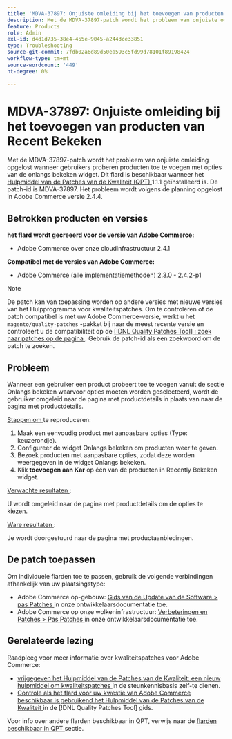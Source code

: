 ```yaml
---
title: 'MDVA-37897: Onjuiste omleiding bij het toevoegen van producten van Recent Bekeken'
description: Met de MDVA-37897-patch wordt het probleem van onjuiste omleiding opgelost wanneer gebruikers proberen producten toe te voegen met opties van de onlangs bekeken widget. Deze patch is beschikbaar wanneer [Quality Patches Tool (QPT)] (https://experienceleague.adobe.com/nl/docs/commerce-operations/tools/quality-patches-tool/quality-patches-tool-to-self-serve-quality-patches) 1.1.1 is geïnstalleerd. De patch-id is MDVA-37897. Het probleem wordt volgens de planning opgelost in Adobe Commerce versie 2.4.4.
feature: Products
role: Admin
exl-id: d4d1d735-38e4-455e-9045-a2443ce33851
type: Troubleshooting
source-git-commit: 7fdb02a6d89d50ea593c5fd99d78101f89198424
workflow-type: tm+mt
source-wordcount: '449'
ht-degree: 0%

---
```


# MDVA-37897: Onjuiste omleiding bij het toevoegen van producten van Recent Bekeken

Met de MDVA-37897-patch wordt het probleem van onjuiste omleiding opgelost wanneer gebruikers proberen producten toe te voegen met opties van de onlangs bekeken widget. Dit flard is beschikbaar wanneer het [ Hulpmiddel van de Patches van de Kwaliteit (QPT) ](https://experienceleague.adobe.com/nl/docs/commerce-operations/tools/quality-patches-tool/quality-patches-tool-to-self-serve-quality-patches) 1.1.1 geïnstalleerd is. De patch-id is MDVA-37897. Het probleem wordt volgens de planning opgelost in Adobe Commerce versie 2.4.4.

## Betrokken producten en versies

**het flard wordt gecreeerd voor de versie van Adobe Commerce:**

* Adobe Commerce over onze cloudinfrastructuur 2.4.1

**Compatibel met de versies van Adobe Commerce:**

* Adobe Commerce (alle implementatiemethoden) 2.3.0 - 2.4.2-p1

>[!NOTE]
>
>De patch kan van toepassing worden op andere versies met nieuwe versies van het Hulpprogramma voor kwaliteitspatches. Om te controleren of de patch compatibel is met uw Adobe Commerce-versie, werkt u het `magento/quality-patches` -pakket bij naar de meest recente versie en controleert u de compatibiliteit op de [[!DNL Quality Patches Tool] : zoek naar patches op de pagina ](https://experienceleague.adobe.com/nl/docs/commerce-operations/tools/quality-patches-tool/quality-patches-tool-to-self-serve-quality-patches) . Gebruik de patch-id als een zoekwoord om de patch te zoeken.

## Probleem

Wanneer een gebruiker een product probeert toe te voegen vanuit de sectie Onlangs bekeken waarvoor opties moeten worden geselecteerd, wordt de gebruiker omgeleid naar de pagina met productdetails in plaats van naar de pagina met productdetails.

<u> Stappen om </u> te reproduceren:

1. Maak een eenvoudig product met aanpasbare opties (Type: keuzerondje).
1. Configureer de widget Onlangs bekeken om producten weer te geven.
1. Bezoek producten met aanpasbare opties, zodat deze worden weergegeven in de widget Onlangs bekeken.
1. Klik **toevoegen aan Kar** op één van de producten in Recently Bekeken widget.

<u> Verwachte resultaten </u>:

U wordt omgeleid naar de pagina met productdetails om de opties te kiezen.

<u> Ware resultaten </u>:

Je wordt doorgestuurd naar de pagina met productaanbiedingen.

## De patch toepassen

Om individuele flarden toe te passen, gebruik de volgende verbindingen afhankelijk van uw plaatsingstype:

* Adobe Commerce op-gebouw: [ Gids van de Update van de Software > pas Patches ](https://experienceleague.adobe.com/nl/docs/commerce-operations/tools/quality-patches-tool/usage) in onze ontwikkelaarsdocumentatie toe.
* Adobe Commerce op onze wolkeninfrastructuur: [ Verbeteringen en Patches > Pas Patches ](https://experienceleague.adobe.com/nl/docs/commerce-cloud-service/user-guide/develop/upgrade/apply-patches) in onze ontwikkelaarsdocumentatie toe.

## Gerelateerde lezing

Raadpleeg voor meer informatie over kwaliteitspatches voor Adobe Commerce:

* [ vrijgegeven het Hulpmiddel van de Patches van de Kwaliteit: een nieuw hulpmiddel om kwaliteitspatches ](https://experienceleague.adobe.com/nl/docs/commerce-operations/tools/quality-patches-tool/quality-patches-tool-to-self-serve-quality-patches) in de steunkennisbasis zelf-te dienen.
* [ Controle als het flard voor uw kwestie van Adobe Commerce beschikbaar is gebruikend het Hulpmiddel van de Patches van de Kwaliteit ](/help/tools/quality-patches-tool/patches-available-in-qpt/check-patch-for-magento-issue-with-magento-quality-patches.md) in de [!DNL Quality Patches Tool] gids.

Voor info over andere flarden beschikbaar in QPT, verwijs naar de [ flarden beschikbaar in QPT ](https://experienceleague.adobe.com/tools/commerce-quality-patches/index.html?lang=nl-NL) sectie.
